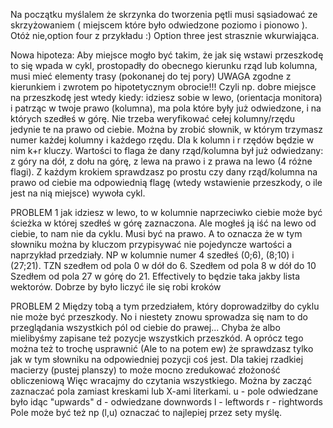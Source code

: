 Na początku myślalem że skrzynka do tworzenia pętli
musi sąsiadować ze skrzyżowaniem (
miejscem które było odwiedzone poziomo i pionowo
).
Otóż nie,option four z przykładu :) 
Option three jest strasznie wkurwiająca.

Nowa hipoteza:
Aby miejsce mogło być takim, że jak się wstawi
przeszkodę to się wpada w cykl, prostopadły do obecnego
kierunku rząd lub kolumna, musi mieć elementy
trasy (pokonanej do tej pory)
UWAGA zgodne z kierunkiem i zwrotem po 
hipotetycznym obrocie!!!
Czyli np. dobre miejsce na przeszkodę jest wtedy kiedy:
idziesz sobie w lewo, (orientacja monitora)
i patrząc w twoje prawo (kolumna), ma pola
które były już odwiedzone, i na których
szedłeś w górę.
Nie trzeba weryfikować cełej kolumny/rzędu
jedynie te na prawo od ciebie.
Można by zrobić słownik, w którym trzymasz numer każdej kolumny i każdego rzędu.
Dla k kolumn i r rzędów będzie w nim k+r kluczy.
Wartości to flaga że dany rząd/kolumna był już odwiedzany:
z góry na dół, z dołu na górę, z lewa na prawo 
i z prawa na lewo (4 różne flagi).
Z każdym krokiem sprawdzasz po prostu czy dany
rząd/kolumna na prawo od ciebie ma 
odpowiednią flagę (wtedy wstawienie przeszkody,
o ile jest na nią miejsce) wywoła cykl.

PROBLEM 1
jak idziesz w lewo, to w kolumnie naprzeciwko ciebie
może być ścieżka w której szedłeś w górę zaznaczona.
Ale mogłeś ją iść na lewo od ciebie, to nam nie da cyklu.
Musi być na prawo.
A to oznacza że w tym słowniku można by kluczom
przypisywać nie pojedyncze wartości a naprzykład
przedziały.
NP w kolumnie numer 4 szedłeś (0;6), (8;10)
i (27;21).
TZN szedłem od pola 0 w dół do 6.
Szedłem od pola 8 w dół do 10
Szedłem od pola 27 w górę do 21.
Effectively to będzie taka jakby lista wektorów.
Dobrze by było liczyć ile się robi kroków

PROBLEM 2
Między tobą a tym przedziałem, 
który doprowadziłby do cyklu nie może być
przeszkody. No i niestety znowu sprowadza się
nam to do przeglądania wszystkich pól od ciebie
do prawej... Chyba że albo mielibyśmy zapisane
też pozycje wszystkich przeszkód.
A oprócz tego można też to trochę usprawnić
(Ale to na potem ew)
że sprawdzasz tylko jak w tym słowniku na 
odpowiedniej pozycji coś jest.
Dla takiej rzadkiej macierzy (pustej planszy)
to może mocno zredukować złożoność obliczeniową
Więc wracajmy do czytania wszystkiego.
Można by zacząć zaznaczać pola zamiast kreskami lub
X-ami literkami.
u - pole odwiedzane było idąc "upwards"
d - odwiedzane downwords
l - leftwords
r - rightwords
Pole może być też np (l,u) oznaczać to najlepiej przez
sety myślę.